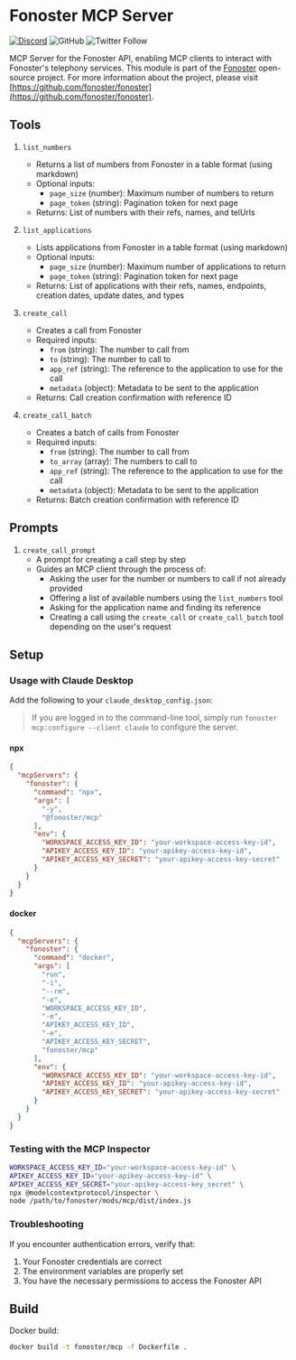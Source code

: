 # Fonoster MCP Server

[![Discord](https://img.shields.io/discord/1016419835455996076?color=5865F2&label=Discord&logo=discord&logoColor=white)](https://discord.gg/4QWgSz4hTC) ![GitHub](https://img.shields.io/github/license/fonoster/fonoster?color=%2347b96d) ![Twitter Follow](https://img.shields.io/twitter/follow/fonoster?style=social)

MCP Server for the Fonoster API, enabling MCP clients to interact with Fonoster's telephony services. This module is part of the [Fonoster](https://fonoster.com) open-source project. For more information about the project, please visit [https://github.com/fonoster/fonoster](https://github.com/fonoster/fonoster).

## Tools

1. `list_numbers`
   - Returns a list of numbers from Fonoster in a table format (using markdown)
   - Optional inputs:
     - `page_size` (number): Maximum number of numbers to return
     - `page_token` (string): Pagination token for next page
   - Returns: List of numbers with their refs, names, and telUrls

2. `list_applications`
   - Lists applications from Fonoster in a table format (using markdown)
   - Optional inputs:
     - `page_size` (number): Maximum number of applications to return
     - `page_token` (string): Pagination token for next page
   - Returns: List of applications with their refs, names, endpoints, creation dates, update dates, and types

3. `create_call`
   - Creates a call from Fonoster
   - Required inputs:
     - `from` (string): The number to call from
     - `to` (string): The number to call to
     - `app_ref` (string): The reference to the application to use for the call
     - `metadata` (object): Metadata to be sent to the application
   - Returns: Call creation confirmation with reference ID

4. `create_call_batch`
   - Creates a batch of calls from Fonoster
   - Required inputs:
     - `from` (string): The number to call from
     - `to_array` (array): The numbers to call to
     - `app_ref` (string): The reference to the application to use for the call
     - `metadata` (object): Metadata to be sent to the application
   - Returns: Batch creation confirmation with reference ID

## Prompts

1. `create_call_prompt`
   - A prompt for creating a call step by step
   - Guides an MCP client through the process of:
     - Asking the user for the number or numbers to call if not already provided
     - Offering a list of available numbers using the `list_numbers` tool
     - Asking for the application name and finding its reference
     - Creating a call using the `create_call` or `create_call_batch` tool depending on the user's request

## Setup

### Usage with Claude Desktop

Add the following to your `claude_desktop_config.json`:

> If you are logged in to the command-line tool, simply run `fonoster mcp:configure --client claude` to configure the server.

#### npx

```json
{
  "mcpServers": {
    "fonoster": {
      "command": "npx",
      "args": [
        "-y",
        "@fonoster/mcp"
      ],
      "env": {
        "WORKSPACE_ACCESS_KEY_ID": "your-workspace-access-key-id",
        "APIKEY_ACCESS_KEY_ID": "your-apikey-access-key-id",
        "APIKEY_ACCESS_KEY_SECRET": "your-apikey-access-key-secret"
      }
    }
  }
}
```

#### docker

```json
{
  "mcpServers": {
    "fonoster": {
      "command": "docker",
      "args": [
        "run",
        "-i",
        "--rm",
        "-e",
        "WORKSPACE_ACCESS_KEY_ID",
        "-e",
        "APIKEY_ACCESS_KEY_ID",
        "-e",
        "APIKEY_ACCESS_KEY_SECRET",
        "fonoster/mcp"
      ],
      "env": {
        "WORKSPACE_ACCESS_KEY_ID": "your-workspace-access-key-id",
        "APIKEY_ACCESS_KEY_ID": "your-apikey-access-key-id",
        "APIKEY_ACCESS_KEY_SECRET": "your-apikey-access-key-secret"
      }
    }
  }
}
```

### Testing with the MCP Inspector

```bash
WORKSPACE_ACCESS_KEY_ID="your-workspace-access-key-id" \
APIKEY_ACCESS_KEY_ID="your-apikey-access-key-id" \
APIKEY_ACCESS_KEY_SECRET="your-apikey-access-key_secret" \
npx @modelcontextprotocol/inspector \
node /path/to/fonoster/mods/mcp/dist/index.js
```

### Troubleshooting

If you encounter authentication errors, verify that:
1. Your Fonoster credentials are correct
2. The environment variables are properly set
3. You have the necessary permissions to access the Fonoster API

## Build

Docker build:

```bash
docker build -t fonoster/mcp -f Dockerfile .
```
